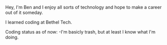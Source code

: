 Hey, I'm Ben and I enjoy all sorts of technology and hope to make a career out of it someday. 

I learned coding at Bethel Tech.

Coding status as of now: -I'm basicly trash, but at least I know what I'm doing.

